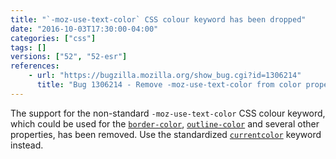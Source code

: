 ```yaml
---
title: "`-moz-use-text-color` CSS colour keyword has been dropped"
date: "2016-10-03T17:30:00-04:00"
categories: ["css"]
tags: []
versions: ["52", "52-esr"]
references:
    - url: "https://bugzilla.mozilla.org/show_bug.cgi?id=1306214"
      title: "Bug 1306214 - Remove -moz-use-text-color from color properties"
---
```

The support for the non-standard `-moz-use-text-color` CSS colour keyword, which could be used for the [`border-color`](https://developer.mozilla.org/docs/Web/CSS/border-color), [`outline-color`](https://developer.mozilla.org/docs/Web/CSS/outline-color) and several other properties, has been removed. Use the standardized [`currentcolor`](https://developer.mozilla.org/docs/Web/CSS/color_value#currentColor_keyword) keyword instead.
